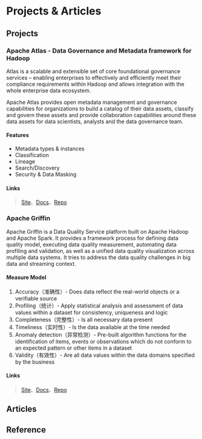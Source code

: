 # Projects & Articles

## Projects

### **Apache Atlas -** Data Governance and Metadata framework for Hadoop

Atlas is a scalable and extensible set of core foundational governance services – enabling enterprises to effectively and efficiently meet their compliance requirements within Hadoop and allows integration with the whole enterprise data ecosystem.

Apache Atlas provides open metadata management and governance capabilities for organizations to build a catalog of their data assets, classify and govern these assets and provide collaboration capabilities around these data assets for data scientists, analysts and the data governance team.

#### Features

* Metadata types & instances
* Classification
* Lineage
* Search/Discovery
* Security & Data Masking

#### **Links**

> [Site](http://atlas.apache.org/)、[Docs](https://atlas.apache.org/index.html)、[Repo](https://github.com/apache/atlas)

### **Apache Griffin**

Apache Griffin is a Data Quality Service platform built on Apache Hadoop and Apache Spark. It provides a framework process for defining data quality model, executing data quality measurement, automating data profiling and validation, as well as a unified data quality visualization across multiple data systems. It tries to address the data quality challenges in big data and streaming context.

#### **Measure Model**

1. Accuracy（准确性）- Does data reflect the real-world objects or a verifiable source
2. Profiling（统计）- Apply statistical analysis and assessment of data values within a dataset for consistency, uniqueness and logic
3. Completeness（完整性）- Is all necessary data present
4. Timeliness（实时性）- Is the data available at the time needed
5. Anomaly detection（异常检测）- Pre-built algorithm functions for the identification of items, events or observations which do not conform to an expected pattern or other items in a dataset
6. Validity（有效性）- Are all data values within the data domains specified by the business

#### **Links**

> [Site](http://griffin.apache.org/)、[Docs](https://cwiki.apache.org/confluence/display/GRIFFIN/Apache+Griffin)、[Repo](https://github.com/apache/griffin)

## Articles

## Reference